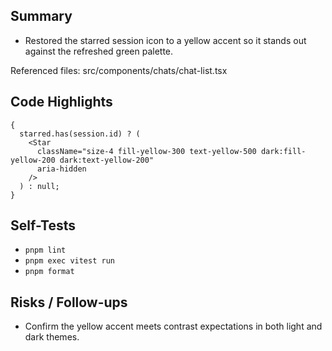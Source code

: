 ## Summary

- Restored the starred session icon to a yellow accent so it stands out against the refreshed green palette.

Referenced files: src/components/chats/chat-list.tsx

## Code Highlights

```tsx
{
  starred.has(session.id) ? (
    <Star
      className="size-4 fill-yellow-300 text-yellow-500 dark:fill-yellow-200 dark:text-yellow-200"
      aria-hidden
    />
  ) : null;
}
```

## Self-Tests

- `pnpm lint`
- `pnpm exec vitest run`
- `pnpm format`

## Risks / Follow-ups

- Confirm the yellow accent meets contrast expectations in both light and dark themes.
